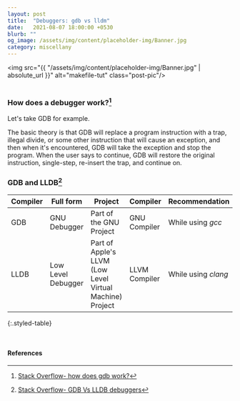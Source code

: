 ```yaml
---
layout: post
title:  "Debuggers: gdb vs lldm"
date:   2021-08-07 18:00:00 +0530
blurb: ""
og_image: /assets/img/content/placeholder-img/Banner.jpg
category: miscellany
---
```


<img src="{{ "/assets/img/content/placeholder-img/Banner.jpg" | absolute_url }}" alt="makefile-tut" class="post-pic"/>
<br />
<br />

### How does a debugger work?[^1]
Let's take GDB for example.

The basic theory is that GDB will replace a program instruction with a trap, illegal divide, or some other instruction that will cause an exception, and then when it's encountered, GDB will take the exception and stop the program. When the user says to continue, GDB will restore the original instruction, single-step, re-insert the trap, and continue on.

### GDB and LLDB[^2]

Compiler | Full form | Project | Compiler | Recommendation
--- | --- | --- | --- | ---
GDB | GNU Debugger | Part of the GNU Project | GNU Compiler | While using *gcc*
LLDB | Low Level Debugger | Part of Apple's LLVM (Low Level Virtual Machine) Project | LLVM Compiler | While using *clang*
{:.styled-table}

<br/>


#### References

[^1]: [Stack Overflow- how does gdb work?](https://stackoverflow.com/a/29201008/7589046)
[^2]: [Stack Overflow- GDB Vs LLDB debuggers](https://stackoverflow.com/a/39717486/7589046)
